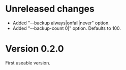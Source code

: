 # Unreleased changes

* Added "--backup always|onfail|never" option.
* Added "--backup-count 0|<n>" option. Defaults to 100.

# Version 0.2.0

First useable version.
